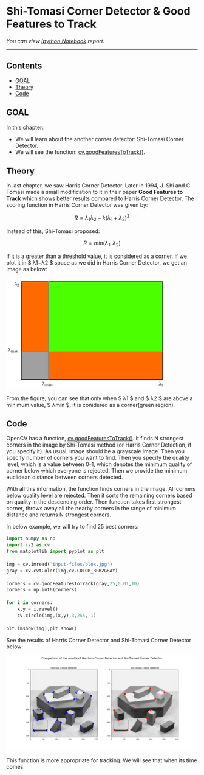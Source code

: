 
# Shi-Tomasi Corner Detector & Good Features to Track

_You can view [Ipython Notebook](README.ipynb) report._

----

## Contents

- [GOAL](#GOAL)
- [Theory](#Theory)
- [Code](#Code)

## GOAL

In this chapter:

- We will learn about the another corner detector: Shi-Tomasi Corner Detector.
- We will see the function: [cv.goodFeaturesToTrack()](https://docs.opencv.org/3.4.1/dd/d1a/group__imgproc__feature.html#ga1d6bb77486c8f92d79c8793ad995d541).

## Theory

In last chapter, we saw Harris Corner Detector. Later in 1994, J. Shi and C. Tomasi made a small modification to it in their paper **Good Features to Track** which shows better results compared to Harris Corner Detector. The scoring function in Harris Corner Detector was given by:

$$ R = \lambda_1 \lambda_2 - k(\lambda_1+\lambda_2)^2 $$

Instead of this, Shi-Tomasi proposed:

$$ R = min(\lambda_1, \lambda_2) $$

If it is a greater than a threshold value, it is considered as a corner. If we plot it in $ λ1−λ2 $ space as we did in Harris Corner Detector, we get an image as below:

![shi-tomasi-space](data/shi-tomasi-space.png)

From the figure, you can see that only when $ λ1 $ and $ λ2 $ are above a minimum value, $ λmin $, it is conidered as a corner(green region).

## Code

OpenCV has a function, [cv.goodFeaturesToTrack()](https://docs.opencv.org/3.4.1/dd/d1a/group__imgproc__feature.html#ga1d6bb77486c8f92d79c8793ad995d541). It finds N strongest corners in the image by Shi-Tomasi method (or Harris Corner Detection, if you specify it). As usual, image should be a grayscale image. Then you specify number of corners you want to find. Then you specify the quality level, which is a value between 0-1, which denotes the minimum quality of corner below which everyone is rejected. Then we provide the minimum euclidean distance between corners detected.

With all this information, the function finds corners in the image. All corners below quality level are rejected. Then it sorts the remaining corners based on quality in the descending order. Then function takes first strongest corner, throws away all the nearby corners in the range of minimum distance and returns N strongest corners.

In below example, we will try to find 25 best corners: 

```python
import numpy as np
import cv2 as cv
from matplotlib import pyplot as plt

img = cv.imread('input-files/blox.jpg')
gray = cv.cvtColor(img,cv.COLOR_BGR2GRAY)

corners = cv.goodFeaturesToTrack(gray,25,0.01,10)
corners = np.int0(corners)

for i in corners:
    x,y = i.ravel()
    cv.circle(img,(x,y),3,255,-1)
    
plt.imshow(img),plt.show()
```

See the results of Harris Corner Detector and Shi-Tomasi Corner Detector below:

![comparison](output-files/corner-detector-comparison.png)

This function is more appropriate for tracking. We will see that when its time comes.
